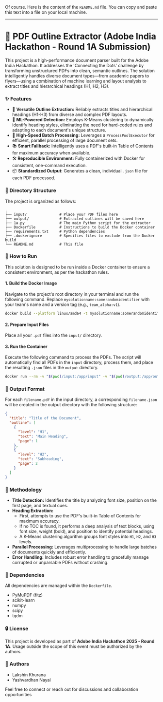 Of course. Here is the content of the `README.md` file. You can copy and paste this text into a file on your local machine.

-----

# 🧠 PDF Outline Extractor (Adobe India Hackathon - Round 1A Submission)

This project is a high-performance document parser built for the Adobe India Hackathon. It addresses the 'Connecting the Dots' challenge by transforming unstructured PDFs into clean, semantic outlines. The solution intelligently handles diverse document types—from academic papers to flyers—using a combination of machine learning and layout analysis to extract titles and hierarchical headings (H1, H2, H3).

### ✨ Features

  * 📄 **Versatile Outline Extraction:** Reliably extracts titles and hierarchical headings (H1-H3) from diverse and complex PDF layouts.
  * 🧠 **ML-Powered Detection:** Employs K-Means clustering to dynamically identify heading styles, eliminating the need for hard-coded rules and adapting to each document's unique structure.
  * 💪 **High-Speed Batch Processing:** Leverages a `ProcessPoolExecutor` for efficient, parallel processing of large document sets.
  * 📚 **Smart Fallback:** Intelligently uses a PDF's built-in Table of Contents for maximum accuracy when available.
  * 🛠️ **Reproducible Environment:** Fully containerized with Docker for consistent, one-command execution.
  * 📦 **Standardized Output:** Generates a clean, individual `.json` file for each PDF processed.

### 📁 Directory Structure

The project is organized as follows:

```
.
├── input/               # Place your PDF files here
├── output/              # Extracted outlines will be saved here
├── 1a.py                # The main Python script for the extractor
├── Dockerfile           # Instructions to build the Docker container
├── requirements.txt     # Python dependencies
├── .dockerignore        # Specifies files to exclude from the Docker build
└── README.md            # This file
```

### 🚀 How to Run

This solution is designed to be run inside a Docker container to ensure a consistent environment, as per the hackathon rules.

#### 1\. Build the Docker Image

Navigate to the project's root directory in your terminal and run the following command. Replace `mysolutionname:somerandomidentifier` with your team's name and a version tag (e.g., `team_alpha:v1`).

```bash
docker build --platform linux/amd64 -t mysolutionname:somerandomidentifier .
```

#### 2\. Prepare Input Files

Place all your `.pdf` files into the `input/` directory.

#### 3\. Run the Container

Execute the following command to process the PDFs. The script will automatically find all PDFs in the `input` directory, process them, and place the resulting `.json` files in the `output` directory.

```bash
docker run --rm -v "$(pwd)/input:/app/input" -v "$(pwd)/output:/app/output" --network none mysolutionname:somerandomidentifier
```

### 🧪 Output Format

For each `filename.pdf` in the input directory, a corresponding `filename.json` will be created in the output directory with the following structure:

```json
{
  "title": "Title of the Document",
  "outline": [
    {
      "level": "H1",
      "text": "Main Heading",
      "page": 1
    },
    {
      "level": "H2",
      "text": "Subheading",
      "page": 2
    }
  ]
}
```

### 🧠 Methodology

  * **Title Detection:** Identifies the title by analyzing font size, position on the first page, and textual cues.
  * **Heading Extraction:**
      * First, attempts to use the PDF's built-in Table of Contents for maximum accuracy.
      * If no TOC is found, it performs a deep analysis of text blocks, using font size, weight (bold), and position to identify potential headings.
      * A K-Means clustering algorithm groups font styles into `H1`, `H2`, and `H3` levels.
  * **Parallel Processing:** Leverages multiprocessing to handle large batches of documents quickly and efficiently.
  * **Error Handling:** Includes robust error handling to gracefully manage corrupted or unparsable PDFs without crashing.

### 🧱 Dependencies

All dependencies are managed within the `Dockerfile`.

  * PyMuPDF (fitz)
  * scikit-learn
  * numpy
  * scipy
  * tqdm

### 🔒 License

This project is developed as part of **Adobe India Hackathon 2025 - Round 1A**. Usage outside the scope of this event must be authorized by the authors.

### 👤 Authors

  * Lakshin Khurana
  * Yashvardhan Nayal

Feel free to connect or reach out for discussions and collaboration opportunities

